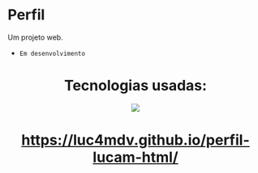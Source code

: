 # Perfil
Um projeto web. <br>
- `Em desenvolvimento`
<div align="center">

# Tecnologias usadas:

<img src="https://readme-components.vercel.app/api?component=logo&logo=React&text=false&animation=spin&textfill=bface6&"/>

#  https://luc4mdv.github.io/perfil-lucam-html/
</div>
